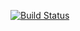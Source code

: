 [![Build Status](https://api.travis-ci.org/adotinthevoid/safe_matmul.svg?branch=master)](https://travis-ci.org/adotinthevoid/safe_matmul)
